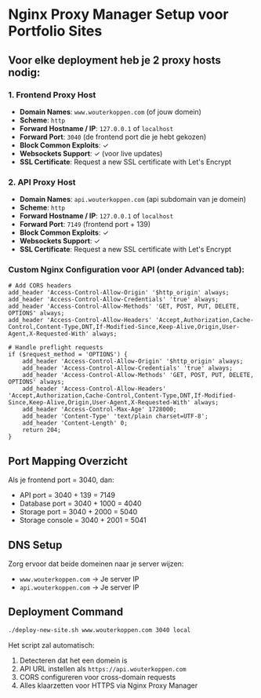 # Nginx Proxy Manager Setup voor Portfolio Sites

## Voor elke deployment heb je 2 proxy hosts nodig:

### 1. Frontend Proxy Host
- **Domain Names**: `www.wouterkoppen.com` (of jouw domein)
- **Scheme**: `http`
- **Forward Hostname / IP**: `127.0.0.1` of `localhost`
- **Forward Port**: `3040` (de frontend port die je hebt gekozen)
- **Block Common Exploits**: ✓
- **Websockets Support**: ✓ (voor live updates)
- **SSL Certificate**: Request a new SSL certificate with Let's Encrypt

### 2. API Proxy Host
- **Domain Names**: `api.wouterkoppen.com` (api subdomain van je domein)
- **Scheme**: `http`
- **Forward Hostname / IP**: `127.0.0.1` of `localhost`
- **Forward Port**: `7149` (frontend port + 139)
- **Block Common Exploits**: ✓
- **Websockets Support**: ✓
- **SSL Certificate**: Request a new SSL certificate with Let's Encrypt

### Custom Nginx Configuration voor API (onder Advanced tab):
```nginx
# Add CORS headers
add_header 'Access-Control-Allow-Origin' '$http_origin' always;
add_header 'Access-Control-Allow-Credentials' 'true' always;
add_header 'Access-Control-Allow-Methods' 'GET, POST, PUT, DELETE, OPTIONS' always;
add_header 'Access-Control-Allow-Headers' 'Accept,Authorization,Cache-Control,Content-Type,DNT,If-Modified-Since,Keep-Alive,Origin,User-Agent,X-Requested-With' always;

# Handle preflight requests
if ($request_method = 'OPTIONS') {
    add_header 'Access-Control-Allow-Origin' '$http_origin' always;
    add_header 'Access-Control-Allow-Credentials' 'true' always;
    add_header 'Access-Control-Allow-Methods' 'GET, POST, PUT, DELETE, OPTIONS' always;
    add_header 'Access-Control-Allow-Headers' 'Accept,Authorization,Cache-Control,Content-Type,DNT,If-Modified-Since,Keep-Alive,Origin,User-Agent,X-Requested-With' always;
    add_header 'Access-Control-Max-Age' 1728000;
    add_header 'Content-Type' 'text/plain charset=UTF-8';
    add_header 'Content-Length' 0;
    return 204;
}
```

## Port Mapping Overzicht

Als je frontend port = 3040, dan:
- API port = 3040 + 139 = 7149
- Database port = 3040 + 1000 = 4040
- Storage port = 3040 + 2000 = 5040
- Storage console = 3040 + 2001 = 5041

## DNS Setup

Zorg ervoor dat beide domeinen naar je server wijzen:
- `www.wouterkoppen.com` → Je server IP
- `api.wouterkoppen.com` → Je server IP

## Deployment Command

```bash
./deploy-new-site.sh www.wouterkoppen.com 3040 local
```

Het script zal automatisch:
1. Detecteren dat het een domein is
2. API URL instellen als `https://api.wouterkoppen.com`
3. CORS configureren voor cross-domain requests
4. Alles klaarzetten voor HTTPS via Nginx Proxy Manager